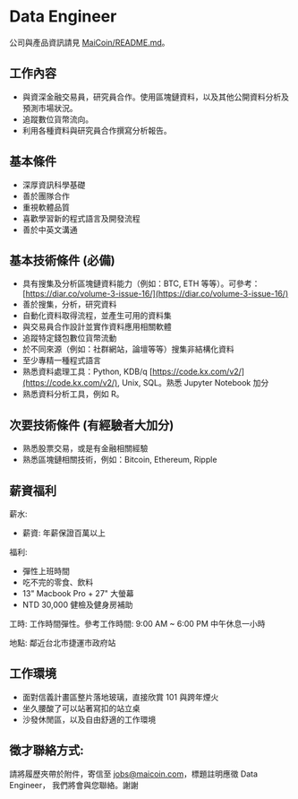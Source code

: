 # Data Engineer

公司與產品資訊請見 [MaiCoin/README.md](README.md)。

## 工作內容
* 與資深金融交易員，研究員合作。使用區塊鏈資料，以及其他公開資料分析及預測市場狀況。
* 追蹤數位貨幣流向。
* 利用各種資料與研究員合作撰寫分析報告。

## 基本條件
* 深厚資訊科學基礎
* 善於團隊合作
* 重視軟體品質
* 喜歡學習新的程式語言及開發流程
* 善於中英文溝通

## 基本技術條件 (必備)
* 具有搜集及分析區塊鏈資料能力（例如：BTC, ETH 等等）。可參考：[https://diar.co/volume-3-issue-16/](https://diar.co/volume-3-issue-16/)
* 善於搜集，分析，研究資料
* 自動化資料取得流程，並產生可用的資料集
* 與交易員合作設計並實作資料應用相關軟體
* 追蹤特定錢包數位貨幣流動
* 於不同來源（例如：社群網站，論壇等等）搜集非結構化資料
* 至少專精一種程式語言
* 熟悉資料處理工具：Python, KDB/q [https://code.kx.com/v2/](https://code.kx.com/v2/), Unix, SQL。熟悉  Jupyter Notebook 加分
* 熟悉資料分析工具，例如 R。

## 次要技術條件 (有經驗者大加分)
* 熟悉股票交易，或是有金融相關經驗
* 熟悉區塊鏈相關技術，例如：Bitcoin, Ethereum, Ripple

## 薪資福利

薪水:

* 薪資: 年薪保證百萬以上

福利:

* 彈性上班時間
* 吃不完的零食、飲料
* 13" Macbook Pro + 27" 大螢幕
* NTD 30,000 健檢及健身房補助

工時: 工作時間彈性。參考工作時間: 9:00 AM ~ 6:00 PM 中午休息一小時

地點: 鄰近台北市捷運市政府站

## 工作環境

* 面對信義計畫區整片落地玻璃，直接欣賞 101 與跨年煙火
* 坐久腰酸了可以站著寫扣的站立桌
* 沙發休閒區，以及自由舒適的工作環境

## 徵才聯絡方式:

請將履歷夾帶於附件，寄信至 jobs@maicoin.com，標題註明應徵 Data Engineer， 我們將會與您聯絡。謝謝